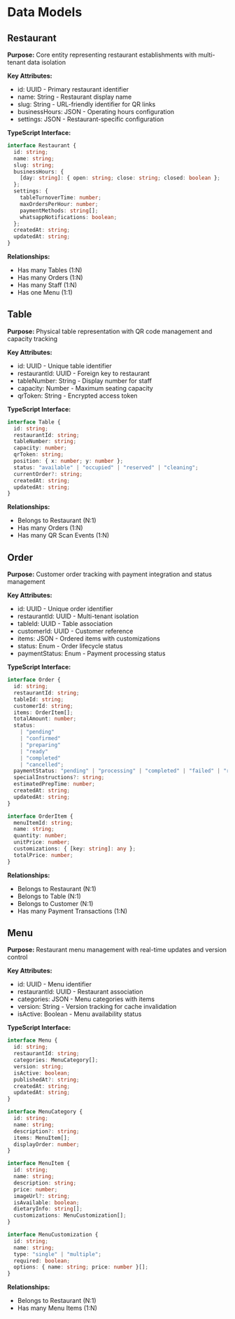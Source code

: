 # Data Models

## Restaurant

**Purpose:** Core entity representing restaurant establishments with multi-tenant data isolation

**Key Attributes:**

- id: UUID - Primary restaurant identifier
- name: String - Restaurant display name
- slug: String - URL-friendly identifier for QR links
- businessHours: JSON - Operating hours configuration
- settings: JSON - Restaurant-specific configuration

**TypeScript Interface:**

```typescript
interface Restaurant {
  id: string;
  name: string;
  slug: string;
  businessHours: {
    [day: string]: { open: string; close: string; closed: boolean };
  };
  settings: {
    tableTurnoverTime: number;
    maxOrdersPerHour: number;
    paymentMethods: string[];
    whatsappNotifications: boolean;
  };
  createdAt: string;
  updatedAt: string;
}
```

**Relationships:**

- Has many Tables (1:N)
- Has many Orders (1:N)
- Has many Staff (1:N)
- Has one Menu (1:1)

## Table

**Purpose:** Physical table representation with QR code management and capacity tracking

**Key Attributes:**

- id: UUID - Unique table identifier
- restaurantId: UUID - Foreign key to restaurant
- tableNumber: String - Display number for staff
- capacity: Number - Maximum seating capacity
- qrToken: String - Encrypted access token

**TypeScript Interface:**

```typescript
interface Table {
  id: string;
  restaurantId: string;
  tableNumber: string;
  capacity: number;
  qrToken: string;
  position: { x: number; y: number };
  status: "available" | "occupied" | "reserved" | "cleaning";
  currentOrder?: string;
  createdAt: string;
  updatedAt: string;
}
```

**Relationships:**

- Belongs to Restaurant (N:1)
- Has many Orders (1:N)
- Has many QR Scan Events (1:N)

## Order

**Purpose:** Customer order tracking with payment integration and status management

**Key Attributes:**

- id: UUID - Unique order identifier
- restaurantId: UUID - Multi-tenant isolation
- tableId: UUID - Table association
- customerId: UUID - Customer reference
- items: JSON - Ordered items with customizations
- status: Enum - Order lifecycle status
- paymentStatus: Enum - Payment processing status

**TypeScript Interface:**

```typescript
interface Order {
  id: string;
  restaurantId: string;
  tableId: string;
  customerId: string;
  items: OrderItem[];
  totalAmount: number;
  status:
    | "pending"
    | "confirmed"
    | "preparing"
    | "ready"
    | "completed"
    | "cancelled";
  paymentStatus: "pending" | "processing" | "completed" | "failed" | "refunded";
  specialInstructions?: string;
  estimatedPrepTime: number;
  createdAt: string;
  updatedAt: string;
}

interface OrderItem {
  menuItemId: string;
  name: string;
  quantity: number;
  unitPrice: number;
  customizations: { [key: string]: any };
  totalPrice: number;
}
```

**Relationships:**

- Belongs to Restaurant (N:1)
- Belongs to Table (N:1)
- Belongs to Customer (N:1)
- Has many Payment Transactions (1:N)

## Menu

**Purpose:** Restaurant menu management with real-time updates and version control

**Key Attributes:**

- id: UUID - Menu identifier
- restaurantId: UUID - Restaurant association
- categories: JSON - Menu categories with items
- version: String - Version tracking for cache invalidation
- isActive: Boolean - Menu availability status

**TypeScript Interface:**

```typescript
interface Menu {
  id: string;
  restaurantId: string;
  categories: MenuCategory[];
  version: string;
  isActive: boolean;
  publishedAt?: string;
  createdAt: string;
  updatedAt: string;
}

interface MenuCategory {
  id: string;
  name: string;
  description?: string;
  items: MenuItem[];
  displayOrder: number;
}

interface MenuItem {
  id: string;
  name: string;
  description: string;
  price: number;
  imageUrl?: string;
  isAvailable: boolean;
  dietaryInfo: string[];
  customizations: MenuCustomization[];
}

interface MenuCustomization {
  id: string;
  name: string;
  type: "single" | "multiple";
  required: boolean;
  options: { name: string; price: number }[];
}
```

**Relationships:**

- Belongs to Restaurant (N:1)
- Has many Menu Items (1:N)
